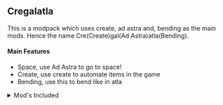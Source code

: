 ## Cregalatla
This is a modpack which uses create, ad astra and, bending as the main mods. Hence the name Cre(Create)gal(Ad Astra)atla(Bending).

#### Main Features
- Space, use Ad Astra to go to space!
- Create, use create to automate items in the game
- Bending, use this to bend like in atla

<details>
<summary> Mod's Included </summary>

- [Ad Astra](https://modrinth.com/mod/ad-astra)
- [Amecs](https://modrinth.com/mod/amecs)
- [Bending](https://modrinth.com/plugin/bending)
- [Create Crafts & Additions](https://modrinth.com/mod/createaddition)
- [Create](https://modrinth.com/mod/create-fabric)
- [Create mod trims](https://modrinth.com/datapack/create-mod-trims)
- [Create Ore Excavation](https://modrinth.com/mod/create-ore-excavation)
- [Create Slice & Dice](https://modrinth.com/mod/slice-and-dice)
- [Create Bells & Whistles](https://www.curseforge.com/minecraft/mc-mods/bellsandwhistles)
- [Create Garnished](https://modrinth.com/mod/create-garnished)
- [Create Steam 'n' Rails](https://modrinth.com/mod/create-steam-n-rails)
- [e4mc](https://modrinth.com/mod/e4mc)
- [Eureka!](https://modrinth.com/mod/eureka)
- [Farmer's Delight](https://modrinth.com/mod/farmers-delight-fabric)
- [Librarian's Balance](https://modrinth.com/datapack/librarians-balance)
- [Mod-erate Loading Screen](https://modrinth.com/mod/moderate-loading-screen)
- [Valkrien Skies](https://modrinth.com/mod/valkyrien-skies)
- [YUNG's Better Desert Temples](https://modrinth.com/mod/yungs-better-desert-temples)
- [YUNG's Better Dungeons](https://modrinth.com/mod/yungs-better-dungeons)
- [YUNG's Better End Island](https://modrinth.com/mod/yungs-better-end-island)
- [YUNG's Better Jungle Temples](https://modrinth.com/mod/yungs-better-jungle-temples)
- [YUNG's Better Mineshafts](https://modrinth.com/mod/yungs-better-mineshafts)
- [YUNG's Better Nether Fortresses]()
- [YUNG's Better Ocean Monuments](https://modrinth.com/mod/yungs-better-ocean-monuments)
- [YUNG's Better Strongholds](https://modrinth.com/mod/yungs-better-strongholds)
- [YUNG's Better Witch Hits](https://modrinth.com/mod/yungs-better-witch-huts)
- [YUNG's Bridges](https://modrinth.com/mod/yungs-bridges)
- [YUNG's Extras](https://modrinth.com/mod/yungs-extras)

</details>
